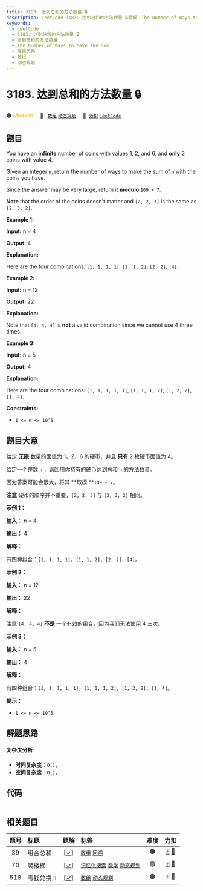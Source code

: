 ```yaml
---
title: 3183. 达到总和的方法数量 🔒
description: LeetCode 3183. 达到总和的方法数量 🔒题解，The Number of Ways to Make the Sum，包含解题思路、复杂度分析以及完整的 JavaScript 代码实现。
keywords:
  - LeetCode
  - 3183. 达到总和的方法数量 🔒
  - 达到总和的方法数量
  - The Number of Ways to Make the Sum
  - 解题思路
  - 数组
  - 动态规划
---
```


# 3183. 达到总和的方法数量 🔒

🟠 <font color=#ffb800>Medium</font>&emsp; 🔖&ensp; [`数组`](/tag/array.md) [`动态规划`](/tag/dynamic-programming.md)&emsp; 🔗&ensp;[`力扣`](https://leetcode.cn/problems/the-number-of-ways-to-make-the-sum) [`LeetCode`](https://leetcode.com/problems/the-number-of-ways-to-make-the-sum)

## 题目

You have an **infinite** number of coins with values 1, 2, and 6, and **only**
2 coins with value 4.

Given an integer `n`, return the number of ways to make the sum of `n` with
the coins you have.

Since the answer may be very large, return it **modulo** `109 + 7`.

**Note** that the order of the coins doesn't matter and `[2, 2, 3]` is the
same as `[2, 3, 2]`.



**Example 1:**

**Input:** n = 4

**Output:** 4

**Explanation:**

Here are the four combinations: `[1, 1, 1, 1]`, `[1, 1, 2]`, `[2, 2]`, `[4]`.

**Example 2:**

**Input:** n = 12

**Output:** 22

**Explanation:**

Note that `[4, 4, 4]` is **not** a valid combination since we cannot use 4
three times.

**Example 3:**

**Input:** n = 5

**Output:** 4

**Explanation:**

Here are the four combinations: `[1, 1, 1, 1, 1]`, `[1, 1, 1, 2]`, `[1, 2,
2]`, `[1, 4]`.



**Constraints:**

  * `1 <= n <= 10^5`


## 题目大意

给定 **无限** 数量的面值为 1，2，6 的硬币，并且 **只有** 2 枚硬币面值为 4。

给定一个整数 `n` ，返回用你持有的硬币达到总和 `n` 的方法数量。

因为答案可能会很大，将其 **取模  **`109 + 7`。

**注意**  硬币的顺序并不重要，`[2, 2, 3]` 与 `[2, 3, 2]` 相同。



**示例 1：**

**输入：** n = 4

**输出：** 4

**解释：**

有四种组合：`[1, 1, 1, 1]`，`[1, 1, 2]`，`[2, 2]`，`[4]`。

**示例 2：**

**输入：** n = 12

**输出：** 22

**解释：**

注意 `[4, 4, 4]` **不是** 一个有效的组合，因为我们无法使用 4 三次。

**示例 3：**

**输入：** n = 5

**输出：** 4

**解释：**

有四种组合：`[1, 1, 1, 1, 1]`，`[1, 1, 1, 2]`，`[1, 2, 2]`，`[1, 4]`。



**提示：**

  * `1 <= n <= 10^5`


## 解题思路

#### 复杂度分析

- **时间复杂度**：`O()`，
- **空间复杂度**：`O()`，

## 代码

```javascript

```

## 相关题目

<!-- prettier-ignore -->
| 题号 | 标题 | 题解 | 标签 | 难度 | 力扣 |
| :------: | :------ | :------: | :------ | :------: | :------: |
| 39 | 组合总和 | [[✓]](/problem/0039.md) |  [`数组`](/tag/array.md) [`回溯`](/tag/backtracking.md) | 🟠 | [🀄️](https://leetcode.cn/problems/combination-sum) [🔗](https://leetcode.com/problems/combination-sum) |
| 70 | 爬楼梯 | [[✓]](/problem/0070.md) |  [`记忆化搜索`](/tag/memoization.md) [`数学`](/tag/math.md) [`动态规划`](/tag/dynamic-programming.md) | 🟢 | [🀄️](https://leetcode.cn/problems/climbing-stairs) [🔗](https://leetcode.com/problems/climbing-stairs) |
| 518 | 零钱兑换 II | [[✓]](/problem/0518.md) |  [`数组`](/tag/array.md) [`动态规划`](/tag/dynamic-programming.md) | 🟠 | [🀄️](https://leetcode.cn/problems/coin-change-ii) [🔗](https://leetcode.com/problems/coin-change-ii) |